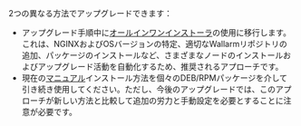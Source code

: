 2つの異なる方法でアップグレードできます：

* アップグレード手順中に[オールインワンインストーラ](#upgrade-with-all-in-one-installer)の使用に移行します。これは、NGINXおよびOSバージョンの特定、適切なWallarmリポジトリの追加、パッケージのインストールなど、さまざまなノードのインストールおよびアップグレード活動を自動化するため、推奨されるアプローチです。
* 現在の[マニュアル](#manual-upgrade)インストール方法を個々のDEB/RPMパッケージを介して引き続き使用してください。ただし、今後のアップグレードでは、このアプローチが新しい方法と比較して追加の労力と手動設定を必要とすることに注意が必要です。